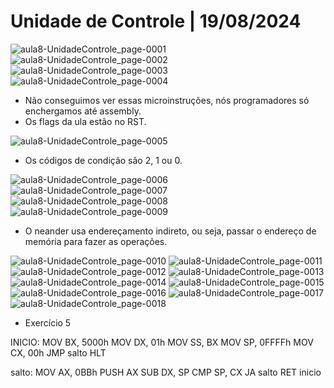 # Unidade de Controle | 19/08/2024

![aula8-UnidadeControle_page-0001](https://github.com/user-attachments/assets/955bcb94-162f-4279-82c5-5ceff2ec6552)
![aula8-UnidadeControle_page-0002](https://github.com/user-attachments/assets/c7514e06-a06c-4b53-8618-6ad530b357f0)
![aula8-UnidadeControle_page-0003](https://github.com/user-attachments/assets/2bab2c4e-adb2-45c8-9b12-72c611bcd5c7)
![aula8-UnidadeControle_page-0004](https://github.com/user-attachments/assets/fd614853-5cb9-4e0f-bc72-6b9e16d5356b)

- Não conseguimos ver essas microinstruções, nós programadores só enchergamos até assembly.
- Os flags da ula estão no RST.

![aula8-UnidadeControle_page-0005](https://github.com/user-attachments/assets/7db1b1c8-6a1d-44e0-adbf-f1f70adf7d5d)

- Os códigos de condição são 2, 1 ou 0.

![aula8-UnidadeControle_page-0006](https://github.com/user-attachments/assets/fbcf50e5-da69-4667-bddb-dbbfe8607e53)
![aula8-UnidadeControle_page-0007](https://github.com/user-attachments/assets/05bb32a1-1c0a-4c27-9dbe-e0ae82985096)
![aula8-UnidadeControle_page-0008](https://github.com/user-attachments/assets/c428a51a-b64e-46f0-a1c0-55da70ba90f8)
![aula8-UnidadeControle_page-0009](https://github.com/user-attachments/assets/fe3771f7-b207-4a11-87c9-aca0ab4ed20d)

- O neander usa endereçamento indireto, ou seja, passar o endereço de memória para fazer as operações.

![aula8-UnidadeControle_page-0010](https://github.com/user-attachments/assets/2a321bf9-5713-4d8c-8fad-64e78535635a)
![aula8-UnidadeControle_page-0011](https://github.com/user-attachments/assets/145b00a1-4cfb-4697-a4cb-fe3275ec839f)
![aula8-UnidadeControle_page-0012](https://github.com/user-attachments/assets/4004daf0-5dab-4ff5-8ebc-9ec7d6b3a7f1)
![aula8-UnidadeControle_page-0013](https://github.com/user-attachments/assets/6145ba69-a1dd-48c2-a358-45403e397274)
![aula8-UnidadeControle_page-0014](https://github.com/user-attachments/assets/fbeaaa94-912d-4df5-a3a9-b22dabbcfbc7)
![aula8-UnidadeControle_page-0015](https://github.com/user-attachments/assets/40621df4-1fc1-428d-8a53-af8389ad62cd)
![aula8-UnidadeControle_page-0016](https://github.com/user-attachments/assets/2dbe040e-c28b-40b7-9e92-fcaf380d3df4)
![aula8-UnidadeControle_page-0017](https://github.com/user-attachments/assets/58dd50a8-ad5a-44c9-b634-7d9710853e34)
![aula8-UnidadeControle_page-0018](https://github.com/user-attachments/assets/fe3e88b4-518c-435f-8330-b7202d056fc8)


- Exercício 5

INICIO:
    MOV BX, 5000h
    MOV DX, 01h
    MOV SS, BX
    MOV SP, 0FFFFh
    MOV CX, 00h
    JMP salto
    HLT
    
salto:
    MOV AX, 0BBh
    PUSH AX
    SUB DX, SP
    CMP SP, CX
    JA salto
    RET inicio   
   
